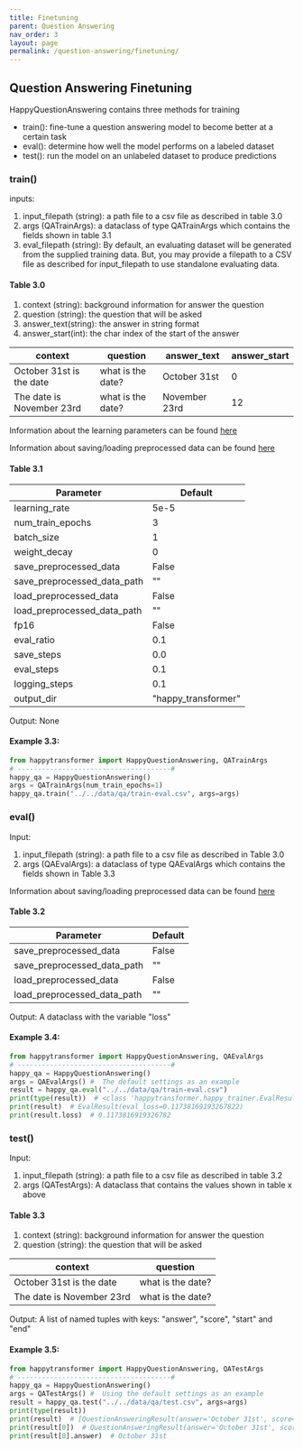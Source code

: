 ```yaml
---
title: Finetuning
parent: Question Answering
nav_order: 3
layout: page
permalink: /question-answering/finetuning/
---
```


## Question Answering Finetuning

HappyQuestionAnswering contains three methods for training 
- train(): fine-tune a question answering model to become better at a certain task
- eval(): determine how well the model performs on a labeled dataset
- test(): run the model on an unlabeled dataset to produce predictions  

### train()

inputs: 
1. input_filepath (string): a path file to a csv file as described in table 3.0
2. args (QATrainArgs): a dataclass of type QATrainArgs which contains the fields shown in table 3.1
3. eval_filepath (string): By default, an evaluating dataset will be generated from the supplied training data. But, you may provide a filepath to a CSV file as described for input_filepath to use standalone evaluating data. 


#### Table 3.0

1. context (string): background information for answer the question
2. question (string): the question that will be asked 
3. answer_text(string): the answer in string format 
4. answer_start(int): the char index of the start of the answer

| context                   | question          | answer_text   | answer_start |
|---------------------------|-------------------|---------------|--------------|
| October 31st is the date  | what is the date? | October 31st  | 0            |
| The date is November 23rd | what is the date? | November 23rd | 12           |



Information about the learning parameters can be found [here](/learning-parameters/)

Information about saving/loading preprocessed data can be found [here](/save-load/)

#### Table 3.1

| Parameter                     | Default             |
|-------------------------------|---------------------|
| learning_rate                 | 5e-5                |
| num_train_epochs              | 3                   |
| batch_size                    | 1                   |
| weight_decay                  | 0                   |
| save_preprocessed_data        | False               |
| save_preprocessed_data_path   | ""                  |
| load_preprocessed_data        | False               |
| load_preprocessed_data_path   | ""                  |
| fp16                          | False               |
| eval_ratio                    | 0.1                 |
| save_steps                    | 0.0                 |
| eval_steps                    | 0.1                 |
| logging_steps                 | 0.1                 |
| output_dir                    | "happy_transformer" |

Output: None
 

#### Example 3.3:
```python
from happytransformer import HappyQuestionAnswering, QATrainArgs
# --------------------------------------#
happy_qa = HappyQuestionAnswering()
args = QATrainArgs(num_train_epochs=1)
happy_qa.train("../../data/qa/train-eval.csv", args=args)

```

### eval()
Input:
1. input_filepath (string): a path file to a csv file as described in Table 3.0
2. args (QAEvalArgs): a dataclass of type QAEvalArgs which contains the fields shown in Table 3.3


Information about saving/loading preprocessed data can be found [here](/save-load-data/)

#### Table 3.2

| Parameter                     |Default|
|-------------------------------|-------|
| save_preprocessed_data        | False |
| save_preprocessed_data_path   | ""    |
| load_preprocessed_data        | False |
| load_preprocessed_data_path   | ""    |



Output: A dataclass with the variable "loss"

#### Example 3.4:
```python
from happytransformer import HappyQuestionAnswering, QAEvalArgs
# --------------------------------------#
happy_qa = HappyQuestionAnswering()
args = QAEvalArgs() #  The default settings as an example
result = happy_qa.eval("../../data/qa/train-eval.csv")
print(type(result))  # <class 'happytransformer.happy_trainer.EvalResult'>
print(result)  # EvalResult(eval_loss=0.11738169193267822)
print(result.loss)  # 0.1173816919326782

```

### test()
Input:
1. input_filepath (string): a path file to a csv file as described in table 3.2
2. args (QATestArgs): A dataclass that contains the values shown in table x above

#### Table 3.3

1. context (string): background information for answer the question
2. question (string): the question that will be asked 

| context                   | question          | 
|---------------------------|-------------------|
| October 31st is the date  | what is the date? |
| The date is November 23rd | what is the date? | 


Output: A list of named tuples with keys: "answer", "score", "start" and "end"


#### Example 3.5:
```python
from happytransformer import HappyQuestionAnswering, QATestArgs
# --------------------------------------#
happy_qa = HappyQuestionAnswering()
args = QATestArgs() #  Using the default settings as an example
result = happy_qa.test("../../data/qa/test.csv", args=args)
print(type(result))
print(result)  # [QuestionAnsweringResult(answer='October 31st', score=0.9939756989479065, start=0, end=12), QuestionAnsweringResult(answer='November 23rd', score=0.967872679233551, start=12, end=25)]
print(result[0])  # QuestionAnsweringResult(answer='October 31st', score=0.9939756989479065, start=0, end=12)
print(result[0].answer)  # October 31st

```

